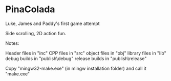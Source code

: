 # PinaColada
Luke, James and Paddy's first game attempt

Side scrolling, 2D action fun.

Notes:

Header files in "inc"
CPP files in "src"
object files in "obj"
library files in "lib"
debug builds in "publish\debug"
release builds in "publish\release"

Copy "mingw32-make.exe" (in mingw installation folder) and call it "make.exe"
